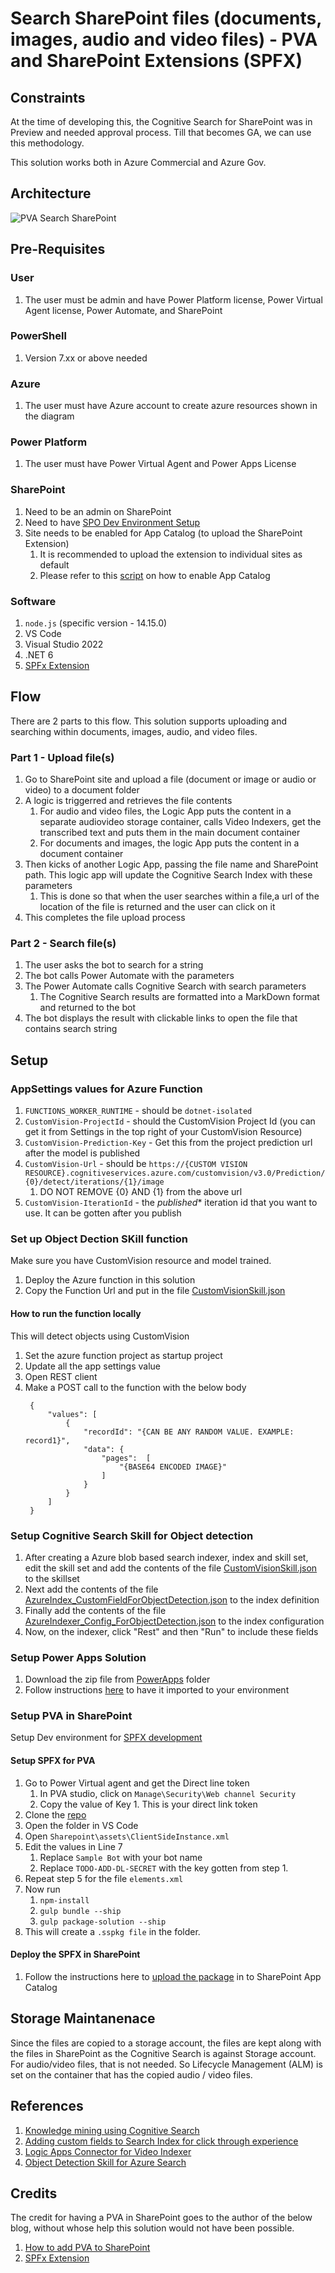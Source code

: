 # Search SharePoint files (documents, images, audio and video files) - PVA and SharePoint Extensions (SPFX)

## Constraints
At the time of developing this, the Cognitive Search for SharePoint was in Preview and needed approval process. Till that becomes GA, we can use this methodology.

This solution works both in Azure Commercial and Azure Gov.

## Architecture

![PVA Search SharePoint](./Architecture.png)

## Pre-Requisites

### User
1. The user must be admin and have Power Platform license, Power Virtual Agent license, Power Automate, and SharePoint

### PowerShell
1. Version 7.xx or above needed

### Azure
1. The user must have Azure account to create azure resources shown in the diagram

### Power Platform
1. The user must have Power Virtual Agent and Power Apps License

### SharePoint
1. Need to be an admin on SharePoint
2. Need to have [SPO Dev Environment Setup](https://learn.microsoft.com/en-us/sharepoint/dev/spfx/set-up-your-development-environment)
3. Site needs to be enabled for App Catalog (to upload the SharePoint Extension)
   1. It is recommended to upload the extension to individual sites as default
   2. Please refer to this [script](/PowerShell%20Scripts/Add_Site_AppCatalog.ps1) on how to enable App Catalog

### Software
1. `node.js` (specific version - 14.15.0)
2. VS Code
2. Visual Studio 2022
4. .NET 6
5. [SPFx Extension](https://github.com/pankajsurti/dl-bot-app-customizer)

## Flow
There are 2 parts to this flow. This solution supports uploading and searching within documents, images, audio, and video files.

### Part 1 - Upload file(s)

1. Go to SharePoint site and upload a file (document or image or audio or video) to a document folder
2. A logic is triggerred and retrieves the file contents
   1. For audio and video files, the Logic App puts the content in a separate audiovideo storage container, calls Video Indexers, get the transcribed text and puts them in the main document container
   2. For documents and images, the logic App puts the content in a document container
3. Then kicks of another Logic App, passing the file name and SharePoint path. This logic app will update the Cognitive Search Index with these parameters
   1. This is done so that when the user searches within a file,a  url of the location of the file is returned and the user can click on it
4. This completes the file upload process

### Part 2 - Search file(s)
1. The user asks the bot to search for a string
2. The bot calls Power Automate with the parameters
3. The Power Automate calls Cognitive Search with search parameters
   1. The Cognitive Search results are formatted into a MarkDown format and returned to the bot
4. The bot displays the result with clickable links to open the file that contains search string

## Setup

### AppSettings values for Azure Function
1. `FUNCTIONS_WORKER_RUNTIME` - should be `dotnet-isolated`
2. `CustomVision-ProjectId` - should the CustomVision Project Id (you can get it from Settings in the top right of your CustomVision Resource)
3. `CustomVision-Prediction-Key` - Get this from the project prediction url after the model is published
4. `CustomVision-Url` - should be `https://{CUSTOM VISION RESOURCE}.cognitiveservices.azure.com/customvision/v3.0/Prediction/{0}/detect/iterations/{1}/image`
   1.  DO NOT REMOVE {0} AND {1} from the above url
5. `CustomVision-IterationId` - the *published** iteration id that you want to use. It can be gotten after you publish

### Set up Object Dection SKill function
Make sure you have CustomVision resource and model trained.
1. Deploy the Azure function in this solution
2. Copy the Function Url and put in the file [CustomVisionSkill.json](CustomVisionSkill.json)

#### How to run the function locally
This will detect objects using CustomVision
1. Set the azure function project as startup project
2. Update all the app settings value
3. Open REST client
4. Make a POST call to the function with the below body
   ```
    {
        "values": [
            {
                "recordId": "{CAN BE ANY RANDOM VALUE. EXAMPLE: record1}",
                "data": {
                    "pages":  [
                        "{BASE64 ENCODED IMAGE}"
                    ]
                }
            }
        ]
    }

   ```

### Setup Cognitive Search Skill for Object detection
1. After creating a Azure blob based search indexer, index and skill set, edit the skill set and add the contents of the file [CustomVisionSkill.json](CustomVisionSkill.json) to the skillset
2. Next add the contents of the file [AzureIndex_CustomFieldForObjectDetection.json](AzureIndex_CustomFieldForObjectDetection.json) to the index definition
3. Finally add the contents of the file [AzureIndexer_Config_ForObjectDetection.json](AzureIndexer_Config_ForObjectDetection.json) to the index configuration
4. Now, on the indexer, click "Rest" and then "Run" to include these fields

### Setup Power Apps Solution
1. Download the zip file from [PowerApps](/PowerApps) folder
2. Follow instructions [here](https://learn.microsoft.com/en-us/power-apps/maker/data-platform/import-update-export-solutions) to have it imported to your environment

### Setup PVA in SharePoint

Setup Dev environment for [SPFX development](https://learn.microsoft.com/en-us/sharepoint/dev/spfx/set-up-your-development-environment)

#### Setup SPFX for PVA

1. Go to Power Virtual agent and get the Direct line token
   1. In PVA studio, click on `Manage\Security\Web channel Security`
   2. Copy the value of Key 1. This is your direct link token
2. Clone the [repo](https://github.com/pankajsurti/dl-bot-app-customizer)
3. Open the folder in VS Code
4. Open `Sharepoint\assets\ClientSideInstance.xml`
5. Edit the values in Line 7
   1. Replace `Sample Bot` with your bot name
   2. Replace `TODO-ADD-DL-SECRET` with the key gotten from step 1.
6. Repeat step 5 for the file `elements.xml`
7. Now run
   1. `npm-install`
   2. `gulp bundle --ship`
   3. `gulp package-solution --ship`
8. This will create a `.sspkg file` in the folder.

#### Deploy the SPFX in SharePoint

1. Follow the instructions here to [upload the package](https://learn.microsoft.com/en-us/sharepoint/use-app-catalog) in to SharePoint App Catalog

## Storage Maintanenace
Since the files are copied to a storage account, the files are kept along with the files in SharePoint as the Cognitive Search is against Storage account. For audio/video files, that is not needed. So Lifecycle Management (ALM) is set on the container that has the copied audio / video files.

## References
1. [Knowledge mining using Cognitive Search](https://learn.microsoft.com/en-us/samples/azure-samples/azure-search-knowledge-mining/azure-search-knowledge-mining/)
2. [Adding custom fields to Search Index for click through experience](https://techcommunity.microsoft.com/t5/ai-customer-engineering-team/mine-knowledge-from-audio-files-with-microsoft-ai/ba-p/781957)
3. [Logic Apps Connector for Video Indexer](https://learn.microsoft.com/en-us/azure/azure-video-indexer/logic-apps-connector-arm-accounts)
4. [Object Detection Skill for Azure Search](https://learn.microsoft.com/en-us/samples/azure-samples/azure-search-power-skills/azure-customvision-sample/)

## Credits

The credit for having a PVA in SharePoint goes to the author of the below blog, without whose help this solution would not have been possible.

1. [How to add PVA to SharePoint](https://pankajsurti.com/2022/02/03/how-to-add-power-virtual-agent-pva-bot-to-a-sharepoint-page/)
2. [SPFx Extension](https://github.com/pankajsurti/dl-bot-app-customizer)
